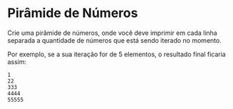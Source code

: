 # Pirâmide de Números

Crie uma pirâmide de números, onde você deve imprimir em cada linha separada a quantidade de números que está sendo iterado no momento. 

Por exemplo, se a sua iteração for de 5 elementos, o resultado final ficaria assim:

```
1
22
333
4444
55555
```
